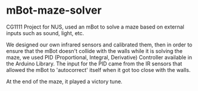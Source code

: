 # mBot-maze-solver
CG1111 Project for NUS, used an mBot to solve a maze based on external inputs such as sound, light, etc.

We designed our own infrared sensors and calibrated them, then in order to ensure that the mBot doesn't collide with the walls while it is solving
the maze, we used PID (Proportional, Integral, Derivative) Controller available in the Arduino Library. The input for the PID came from the IR sensors
that allowed the mBot to 'autocorrect' itself when it got too close with the walls.

At the end of the maze, it played a victory tune.
